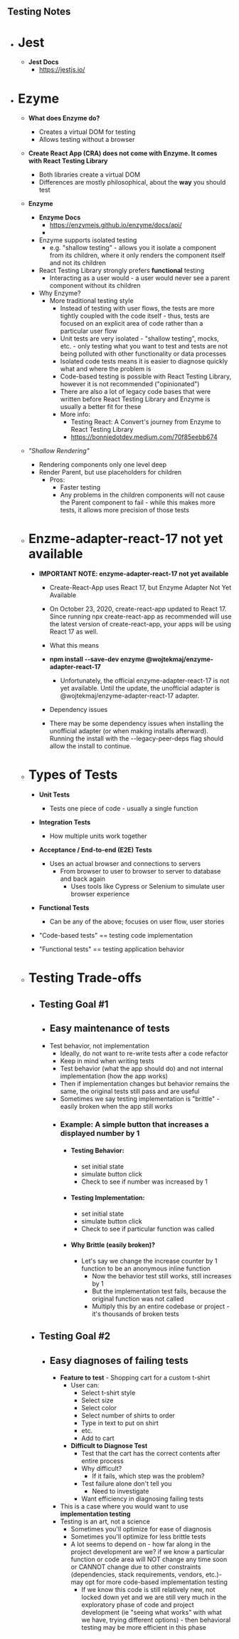 ## Testing Notes

-   # Jest

    -   **Jest Docs**
        -   https://jestjs.io/

-   # Ezyme

    -   **What does Enzyme do?**
        -   Creates a virtual DOM for testing
        -   Allows testing without a browser
    -   **Create React App (CRA) does not come with Enzyme. It comes with React Testing Library**

        -   Both libraries create a virtual DOM
        -   Differences are mostly philosophical, about the **way** you should test

    -   **Enzyme**
        -   **Enzyme Docs**
            -   https://enzymejs.github.io/enzyme/docs/api/
            -
        -   Enzyme supports isolated testing
            -   e.g. "shallow testing" - allows you it isolate a component from its children, where it only renders the component itself and not its children
        -   React Testing Library strongly prefers **functional** testing
            -   Interacting as a user would - a user would never see a parent component without its children
        -   Why Enzyme?
            -   More traditional testing style
                -   Instead of testing with user flows, the tests are more tightly coupled with the code itself - thus, tests are focused on an explicit area of code rather than a particular user flow
                -   Unit tests are very isolated - "shallow testing", mocks, etc. - only testing what you want to test and tests are not being polluted with other functionality or data processes
                -   Isolated code tests means it is easier to diagnose quickly what and where the problem is
                -   Code-based testing is possible with React Testing Library, however it is not recommended ("opinionated")
                -   There are also a lot of legacy code bases that were written before React Testing Library and Enzyme is usually a better fit for these
                -   More info:
                    -   Testing React: A Convert's journey from Enzyme to React Testing Library
                    -   https://bonniedotdev.medium.com/70f85eebb674
    -   _"Shallow Rendering"_

        -   Rendering components only one level deep
        -   Render Parent, but use placeholders for children
            -   Pros:
                -   Faster testing
                -   Any problems in the children components will not cause the Parent component to fail - while this makes more tests, it allows more precision of those tests

    -   # Enzme-adapter-react-17 not yet available

        -   **IMPORTANT NOTE: enzyme-adapter-react-17 not yet available**

            -   Create-React-App uses React 17, but Enzyme Adapter Not Yet Available
            -   On October 23, 2020, create-react-app updated to React 17. Since running npx create-react-app as recommended will use the latest version of create-react-app, your apps will be using React 17 as well.

            -   What this means
            -   **npm install --save-dev enzyme @wojtekmaj/enzyme-adapter-react-17**

                -   Unfortunately, the official enzyme-adapter-react-17 is not yet available. Until the update, the unofficial adapter is @wojtekmaj/enzyme-adapter-react-17 adapter.

            -   Dependency issues

            -   There may be some dependency issues when installing the unofficial adapter (or when making installs afterward). Running the install with the --legacy-peer-deps flag should allow the install to continue.

    -   # Types of Tests

        -   **Unit Tests**

            -   Tests one piece of code - usually a single function

        -   **Integration Tests**

            -   How multiple units work together

        -   **Acceptance / End-to-end (E2E) Tests**

            -   Uses an actual browser and connections to servers
                -   From browser to user to browser to server to database and back again
                    -   Uses tools like Cypress or Selenium to simulate user browser experience

        -   **Functional Tests**

            -   Can be any of the above; focuses on user flow, user stories

        -   "Code-based tests" == testing code implementation
        -   "Functional tests" == testing application behavior

    -   # Testing Trade-offs
        -   ## **Testing Goal #1**
            -   ## **Easy maintenance of tests**
            -   Test behavior, not implementation
                -   Ideally, do not want to re-write tests after a code refactor
                -   Keep in mind when writing tests
                -   Test behavior (what the app should do) and not internal implementation (how the app works)
                -   Then if implementation changes but behavior remains the same, the original tests still pass and are useful
                -   Sometimes we say testing implementation is "brittle" - easily broken when the app still works
                -   ### Example: A simple button that increases a displayed number by 1
                    -   #### Testing Behavior:
                        -   set initial state
                        -   simulate button click
                        -   Check to see if number was increased by 1
                    -   #### Testing Implementation:
                        -   set initial state
                        -   simulate button click
                        -   Check to see if particular function was called
                    -   #### **Why Brittle (easily broken)?**
                        -   Let's say we change the increase counter by 1 function to be an anonymous inline function
                            -   Now the behavior test still works, still increases by 1
                            -   But the implementation test fails, because the original function was not called
                            -   Multiply this by an entire codebase or project - it's thousands of broken tests
        -   ## **Testing Goal #2**
            -   ## **Easy diagnoses of failing tests**
                -   **Feature to test** - Shopping cart for a custom t-shirt
                    -   User can:
                        -   Select t-shirt style
                        -   Select size
                        -   Select color
                        -   Select number of shirts to order
                        -   Type in text to put on shirt
                        -   etc.
                        -   Add to cart
                    -   **Difficult to Diagnose Test**
                        -   Test that the cart has the correct contents after entire process
                        -   Why difficult?
                            -   If it fails, which step was the problem?
                        -   Test failure alone don't tell you
                            -   Need to investigate
                        -   Want efficiency in diagnosing failing tests
                -   This is a case where you would want to use **implementation testing**
                -   Testing is an art, not a science
                    -   Sometimes you'll optimize for ease of diagnosis
                    -   Sometimes you'll optimize for less brittle tests
                    -   A lot seems to depend on - how far along in the project development are we? if we know a particular function or code area will NOT change any time soon or CANNOT change due to other constraints (dependencies, stack requirements, vendors, etc.)- may opt for more code-based implementation testing
                        -   If we know this code is still relatively new, not locked down yet and we are still very much in the exploratory phase of code and project development (ie "seeing what works" with what we have, trying different options) - then behavioral testing may be more efficient in this phase
